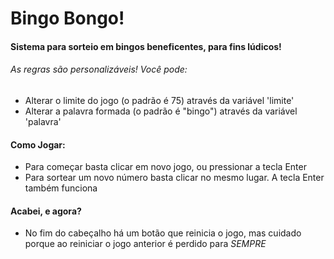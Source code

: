 # Bingo Bongo!
#### Sistema para sorteio em bingos beneficentes, para fins lúdicos!

###### As regras são personalizáveis! Você pode:
- Alterar o limite do jogo (o padrão é 75) através da variável 'limite'
- Alterar a palavra formada (o padrão é "bingo") através da variável 'palavra'

#### Como Jogar:
- Para começar basta clicar em novo jogo, ou pressionar a tecla Enter
- Para sortear um novo número basta clicar no mesmo lugar. A tecla Enter também funciona

#### Acabei, e agora?
- No fim do cabeçalho há um botão que reinicia o jogo, mas cuidado porque ao reiniciar o jogo anterior é perdido para *SEMPRE*
